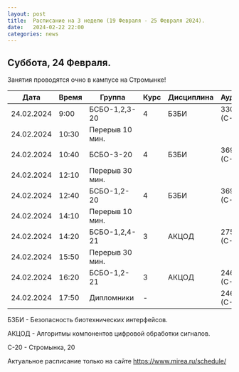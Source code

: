 ```yaml
---
layout: post
title:  Расписание на 3 неделю (19 Февраля - 25 Февраля 2024).
date:   2024-02-22 22:00
categories: news
---
```


## Суббота, 24 Февраля.
Занятия проводятся очно в кампусе на Стромынке!

| Дата          | Время   | Группа               | Курс | Дисциплина  | Аудитория  | Материалы |
| ------------- | ------- | -------------------- | ---- | ----------- | ---------- | --------- |
|24.02.2024     |9:00     |БСБО-1,2,3-20         |   4  |БЗБИ         |  330 (С-20)|           |
|24.02.2024     |10:30    |Перерыв 10 мин.       |      |             |            |           |
|24.02.2024     |10:40    |БСБО-3-20             |   4  |БЗБИ         |  369 (С-20)|           |
|24.02.2024     |12:10    |Перерыв 30 мин.       |      |             |            |           |
|24.02.2024     |12:40    |БСБО-1,2-20           |   4  |БЗБИ         |  369 (С-20)|           |
|24.02.2024     |14:10    |Перерыв 10 мин.       |      |             |            |           |
|24.02.2024     |14:20    |БСБО-1,2,4-21         |   3  |АКЦОД        |  275 (С-20)|           |
|24.02.2024     |15:50    |Перерыв 30 мин.       |      |             |            |           |
|24.02.2024     |16:20    |БСБО-1,2-21           |   3  |АКЦОД        |  246 (С-20)|           |
|24.02.2024     |17:50    |Дипломники            |   -  |             |  246 (С-20)|           |

БЗБИ - Безопасность биотехнических интерфейсов.

АКЦОД - Алгоритмы компонентов цифровой обработки сигналов.

С-20 - Стромынка, 20

Актуальное расписание только на сайте https://www.mirea.ru/schedule/



